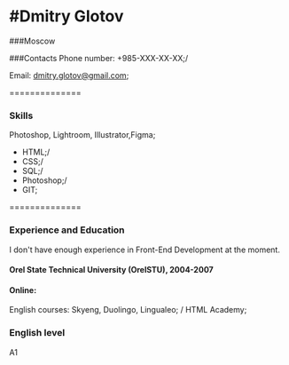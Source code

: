 #Dmitry Glotov
==============
###Moscow

###Contacts
Phone number: +985-XXX-XX-XX;/

Email: dmitry.glotov@gmail.com;

==============
### Skills
Photoshop, Lightroom, Illustrator,Figma;
* HTML;/
* CSS;/
* SQL;/
* Photoshop;/
* GIT;

==============
### Experience and Education
I don't have enough experience in Front-End Development at the moment.

#### Orel State Technical University (OrelSTU), 2004-2007


#### Online:
English courses: Skyeng, Duolingo, Lingualeo; /
HTML Academy;

### English level
A1